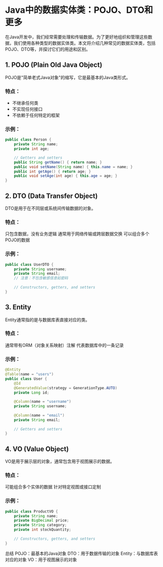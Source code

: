 # Java中的数据实体类：POJO、DTO和更多

在Java开发中，我们经常需要处理和传输数据。为了更好地组织和管理这些数据，我们使用各种类型的数据实体类。本文将介绍几种常见的数据实体类，包括POJO、DTO等，并探讨它们的用途和区别。

## 1. POJO (Plain Old Java Object)

POJO是"简单老式Java对象"的缩写，它是最基本的Java类形式。

### 特点：
- 不继承任何类
- 不实现任何接口
- 不依赖于任何特定的框架

### 示例：
```java
public class Person {
    private String name;
    private int age;

    // Getters and setters
    public String getName() { return name; }
    public void setName(String name) { this.name = name; }
    public int getAge() { return age; }
    public void setAge(int age) { this.age = age; }
}
```
## 2. DTO (Data Transfer Object)
DTO是用于在不同层或系统间传输数据的对象。

### 特点：
只包含数据，没有业务逻辑
通常用于网络传输或跨层数据交换
可以组合多个POJO的数据
### 示例：
```java
public class UserDTO {
    private String username;
    private String email;
    // 注意：不包含敏感信息如密码
    
    // Constructors, getters, and setters
}
```
## 3. Entity
Entity通常指的是与数据库表直接对应的类。

### 特点：
通常带有ORM（对象关系映射）注解
代表数据库中的一条记录
### 示例：
```java
@Entity
@Table(name = "users")
public class User {
    @Id
    @GeneratedValue(strategy = GenerationType.AUTO)
    private Long id;
    
    @Column(name = "username")
    private String username;
    
    @Column(name = "email")
    private String email;
    
    // Getters and setters
}
```
## 4. VO (Value Object)
VO是用于展示层的对象，通常包含用于视图展示的数据。

### 特点：
可能组合多个实体的数据
针对特定视图或接口定制
### 示例：
```java
public class ProductVO {
    private String name;
    private BigDecimal price;
    private String category;
    private int stockQuantity;
    
    // Constructors, getters, and setters
}
```
总结
POJO：最基本的Java对象
DTO：用于数据传输的对象
Entity：与数据库表对应的对象
VO：用于视图展示的对象